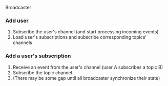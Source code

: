 Broadcaster

### Add user
1. Subscribe the user's channel (and start processing incoming events)
2. Load user's subscriptions and subscribe corresponding topics' channels

### Add a user's subscription
1. Receive an event from the user's channel (user A subscribes a topic B)
2. Subscribe the topic channel
3. (There may be some gap until all broadcaster synchronize their state)

